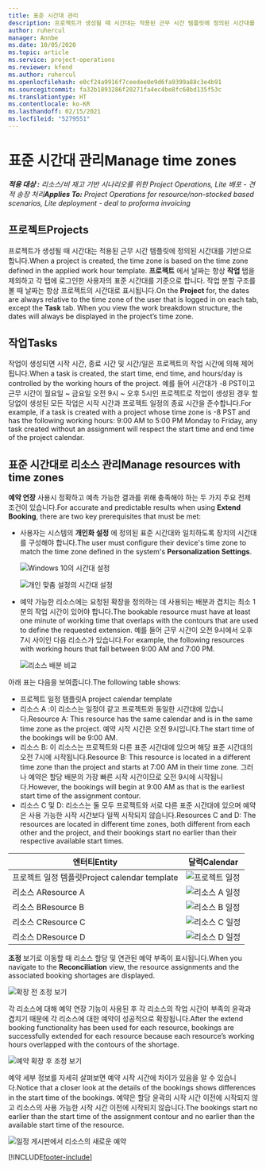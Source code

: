 ```yaml
---
title: 표준 시간대 관리
description: 프로젝트가 생성될 때 시간대는 적용된 근무 시간 템플릿에 정의된 시간대를 기반으로 합니다.
author: ruhercul
manager: Annbe
ms.date: 10/05/2020
ms.topic: article
ms.service: project-operations
ms.reviewer: kfend
ms.author: ruhercul
ms.openlocfilehash: e0cf24a9916f7ceedee0e9d6fa9399a88c3e4b91
ms.sourcegitcommit: fa32b1893286f20271fa4ec4be8fc68bd135f53c
ms.translationtype: HT
ms.contentlocale: ko-KR
ms.lasthandoff: 02/15/2021
ms.locfileid: "5279551"
---
```

# <a name="manage-time-zones"></a><span data-ttu-id="90091-103">표준 시간대 관리</span><span class="sxs-lookup"><span data-stu-id="90091-103">Manage time zones</span></span>

<span data-ttu-id="90091-104">_**적용 대상 :** 리소스/비 재고 기반 시나리오를 위한 Project Operations, Lite 배포 - 견적 송장 처리_</span><span class="sxs-lookup"><span data-stu-id="90091-104">_**Applies To:** Project Operations for resource/non-stocked based scenarios, Lite deployment - deal to proforma invoicing_</span></span>


## <a name="projects"></a><span data-ttu-id="90091-105">프로젝트</span><span class="sxs-lookup"><span data-stu-id="90091-105">Projects</span></span>

<span data-ttu-id="90091-106">프로젝트가 생성될 때 시간대는 적용된 근무 시간 템플릿에 정의된 시간대를 기반으로 합니다.</span><span class="sxs-lookup"><span data-stu-id="90091-106">When a project is created, the time zone is based on the time zone defined in the applied work hour template.</span></span> <span data-ttu-id="90091-107">**프로젝트** 에서 날짜는 항상 **작업** 탭을 제외하고 각 탭에 로그인한 사용자의 표준 시간대를 기준으로 합니다. 작업 분할 구조를 볼 때 날짜는 항상 프로젝트의 시간대로 표시됩니다.</span><span class="sxs-lookup"><span data-stu-id="90091-107">On the **Project** for, the dates are always relative to the time zone of the user that is logged in on each tab, except the **Task** tab. When you view the work breakdown structure, the dates will always be displayed in the project’s time zone.</span></span>

## <a name="tasks"></a><span data-ttu-id="90091-108">작업</span><span class="sxs-lookup"><span data-stu-id="90091-108">Tasks</span></span>

<span data-ttu-id="90091-109">작업이 생성되면 시작 시간, 종료 시간 및 시간/일은 프로젝트의 작업 시간에 의해 제어됩니다.</span><span class="sxs-lookup"><span data-stu-id="90091-109">When a task is created, the start time, end time, and hours/day is controlled by the working hours of the project.</span></span> <span data-ttu-id="90091-110">예를 들어 시간대가 -8 PST이고 근무 시간이 월요일 ~ 금요일 오전 9시 ~ 오후 5시인 프로젝트로 작업이 생성된 경우 할당없이 생성된 모든 작업은 시작 시간과 프로젝트 일정의 종료 시간을 준수합니다.</span><span class="sxs-lookup"><span data-stu-id="90091-110">For example, if a task is created with a project whose time zone is -8 PST and has the following working hours: 9:00 AM to 5:00 PM Monday to Friday, any task created without an assignment will respect the start time and end time of the project calendar.</span></span>

## <a name="manage-resources-with-time-zones"></a><span data-ttu-id="90091-111">표준 시간대로 리소스 관리</span><span class="sxs-lookup"><span data-stu-id="90091-111">Manage resources with time zones</span></span>

<span data-ttu-id="90091-112">**예약 연장** 사용시 정확하고 예측 가능한 결과를 위해 충족해야 하는 두 가지 주요 전제 조건이 있습니다.</span><span class="sxs-lookup"><span data-stu-id="90091-112">For accurate and predictable results when using **Extend Booking**, there are two key prerequisites that must be met:</span></span>  

- <span data-ttu-id="90091-113">사용자는 시스템의 **개인화 설정** 에 정의된 표준 시간대와 일치하도록 장치의 시간대를 구성해야 합니다.</span><span class="sxs-lookup"><span data-stu-id="90091-113">The user must configure their device's time zone to match the time zone defined in the system's **Personalization Settings**.</span></span>
 
  ![Windows 10의 시간대 설정](media/reconcile-assignments-03.png)

  ![개인 맞춤 설정의 시간대 설정](media/reconcile-assignments-04.png)
 
- <span data-ttu-id="90091-116">예약 가능한 리소스에는 요청된 확장을 정의하는 데 사용되는 배분과 겹치는 최소 1분의 작업 시간이 있어야 합니다.</span><span class="sxs-lookup"><span data-stu-id="90091-116">The bookable resource must have at least one minute of working time that overlaps with the contours that are used to define the requested extension.</span></span> <span data-ttu-id="90091-117">예를 들어 근무 시간이 오전 9시에서 오후 7시 사이인 다음 리소스가 있습니다.</span><span class="sxs-lookup"><span data-stu-id="90091-117">For example, the following resources with working hours that fall between 9:00 AM and 7:00 PM.</span></span> 

  ![리소스 배분 비교](media/reconcile-assignments-05.png)

<span data-ttu-id="90091-119">아래 표는 다음을 보여줍니다.</span><span class="sxs-lookup"><span data-stu-id="90091-119">The following table shows:</span></span>

- <span data-ttu-id="90091-120">프로젝트 일정 템플릿</span><span class="sxs-lookup"><span data-stu-id="90091-120">A project calendar template</span></span>
- <span data-ttu-id="90091-121">리소스 A :이 리소스는 일정이 같고 프로젝트와 동일한 시간대에 있습니다.</span><span class="sxs-lookup"><span data-stu-id="90091-121">Resource A: This resource has the same calendar and is in the same time zone as the project.</span></span> <span data-ttu-id="90091-122">예약 시작 시간은 오전 9시입니다.</span><span class="sxs-lookup"><span data-stu-id="90091-122">The start time of the bookings will be 9:00 AM.</span></span>
- <span data-ttu-id="90091-123">리소스 B: 이 리소스는 프로젝트와 다른 표준 시간대에 있으며 해당 표준 시간대의 오전 7시에 시작됩니다.</span><span class="sxs-lookup"><span data-stu-id="90091-123">Resource B: This resource is located in a different time zone than the project and starts at 7:00 AM in their time zone.</span></span> <span data-ttu-id="90091-124">그러나 예약은 할당 배분의 가장 빠른 시작 시간이므로 오전 9시에 시작됩니다.</span><span class="sxs-lookup"><span data-stu-id="90091-124">However, the bookings will begin at 9:00 AM as that is the earliest start time of the assignment contour.</span></span>
- <span data-ttu-id="90091-125">리소스 C 및 D: 리소스는 둘 모두 프로젝트와 서로 다른 표준 시간대에 있으며 예약은 사용 가능한 시작 시간보다 일찍 시작되지 않습니다.</span><span class="sxs-lookup"><span data-stu-id="90091-125">Resources C and D: The resources are located in different time zones, both different from each other and the project, and their bookings start no earlier than their respective available start times.</span></span>

|<span data-ttu-id="90091-126">엔터티</span><span class="sxs-lookup"><span data-stu-id="90091-126">Entity</span></span>  |<span data-ttu-id="90091-127">달력</span><span class="sxs-lookup"><span data-stu-id="90091-127">Calendar</span></span>  |
|-|-|
|<span data-ttu-id="90091-128">프로젝트 일정 템플릿</span><span class="sxs-lookup"><span data-stu-id="90091-128">Project calendar template</span></span>   | ![프로젝트 일정](media/reconcile-assignments-06.png) |
|<span data-ttu-id="90091-130">리소스 A</span><span class="sxs-lookup"><span data-stu-id="90091-130">Resource A</span></span>  | ![리소스 A 일정](media/reconcile-assignments-06.png) |
|<span data-ttu-id="90091-132">리소스 B</span><span class="sxs-lookup"><span data-stu-id="90091-132">Resource B</span></span>  |  ![리소스 B 일정](media/reconcile-assignments-07.png) |
|<span data-ttu-id="90091-134">리소스 C</span><span class="sxs-lookup"><span data-stu-id="90091-134">Resource C</span></span>  |  ![리소스 C 일정](media/reconcile-assignments-08.png) |
|<span data-ttu-id="90091-136">리소스 D</span><span class="sxs-lookup"><span data-stu-id="90091-136">Resource D</span></span>  | ![리소스 D 일정](media/reconcile-assignments-09.png)  |
 
<span data-ttu-id="90091-138">**조정** 보기로 이동할 때 리소스 할당 및 연관된 예약 부족이 표시됩니다.</span><span class="sxs-lookup"><span data-stu-id="90091-138">When you navigate to the **Reconciliation** view, the resource assignments and the associated booking shortages are displayed.</span></span>

![확장 전 조정 보기](media/reconcile-assignments-10.png)

<span data-ttu-id="90091-140">각 리소스에 대해 예약 연장 기능이 사용된 후 각 리소스의 작업 시간이 부족의 윤곽과 겹치기 때문에 각 리소스에 대한 예약이 성공적으로 확장됩니다.</span><span class="sxs-lookup"><span data-stu-id="90091-140">After the extend booking functionality has been used for each resource, bookings are successfully extended for each resource because each resource’s working hours overlapped with the contours of the shortage.</span></span>

![예약 확장 후 조정 보기](media/reconcile-assignments-11.png) 

<span data-ttu-id="90091-142">예약 세부 정보를 자세히 살펴보면 예약 시작 시간에 차이가 있음을 알 수 있습니다.</span><span class="sxs-lookup"><span data-stu-id="90091-142">Notice that a closer look at the details of the bookings shows differences in the start time of the bookings.</span></span> <span data-ttu-id="90091-143">예약은 할당 윤곽의 시작 시간 이전에 시작되지 않고 리소스의 사용 가능한 시작 시간 이전에 시작되지 않습니다.</span><span class="sxs-lookup"><span data-stu-id="90091-143">The bookings start no earlier than the start time of the assignment contour and no earlier than the available start time of the resource.</span></span>

![일정 게시판에서 리소스의 새로운 예약](media/reconcile-assignments-12.png)


[!INCLUDE[footer-include](../includes/footer-banner.md)]